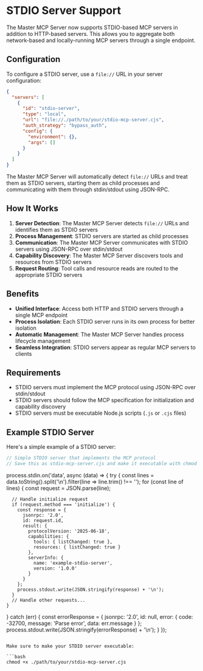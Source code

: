 # STDIO Server Support

The Master MCP Server now supports STDIO-based MCP servers in addition to HTTP-based servers. This allows you to aggregate both network-based and locally-running MCP servers through a single endpoint.

## Configuration

To configure a STDIO server, use a `file://` URL in your server configuration:

```json
{
  "servers": [
    {
      "id": "stdio-server",
      "type": "local",
      "url": "file://./path/to/your/stdio-mcp-server.cjs",
      "auth_strategy": "bypass_auth",
      "config": {
        "environment": {},
        "args": []
      }
    }
  ]
}
```

The Master MCP Server will automatically detect `file://` URLs and treat them as STDIO servers, starting them as child processes and communicating with them through stdin/stdout using JSON-RPC.

## How It Works

1. **Server Detection**: The Master MCP Server detects `file://` URLs and identifies them as STDIO servers
2. **Process Management**: STDIO servers are started as child processes
3. **Communication**: The Master MCP Server communicates with STDIO servers using JSON-RPC over stdin/stdout
4. **Capability Discovery**: The Master MCP Server discovers tools and resources from STDIO servers
5. **Request Routing**: Tool calls and resource reads are routed to the appropriate STDIO servers

## Benefits

- **Unified Interface**: Access both HTTP and STDIO servers through a single MCP endpoint
- **Process Isolation**: Each STDIO server runs in its own process for better isolation
- **Automatic Management**: The Master MCP Server handles process lifecycle management
- **Seamless Integration**: STDIO servers appear as regular MCP servers to clients

## Requirements

- STDIO servers must implement the MCP protocol using JSON-RPC over stdin/stdout
- STDIO servers should follow the MCP specification for initialization and capability discovery
- STDIO servers must be executable Node.js scripts (`.js` or `.cjs` files)

## Example STDIO Server

Here's a simple example of a STDIO server:

```javascript
// Simple STDIO server that implements the MCP protocol
// Save this as stdio-mcp-server.cjs and make it executable with chmod +x
```
process.stdin.on('data', async (data) => {
  try {
    const lines = data.toString().split('\n').filter(line => line.trim() !== '');
    for (const line of lines) {
      const request = JSON.parse(line);
      
      // Handle initialize request
      if (request.method === 'initialize') {
        const response = {
          jsonrpc: '2.0',
          id: request.id,
          result: {
            protocolVersion: '2025-06-18',
            capabilities: {
              tools: { listChanged: true },
              resources: { listChanged: true }
            },
            serverInfo: {
              name: 'example-stdio-server',
              version: '1.0.0'
            }
          }
        };
        process.stdout.write(JSON.stringify(response) + '\n');
      }
      // Handle other requests...
    }
  } catch (err) {
    const errorResponse = {
      jsonrpc: '2.0',
      id: null,
      error: {
        code: -32700,
        message: 'Parse error',
        data: err.message
      }
    };
    process.stdout.write(JSON.stringify(errorResponse) + '\n');
  }
});
```

Make sure to make your STDIO server executable:

```bash
chmod +x ./path/to/your/stdio-mcp-server.cjs
```